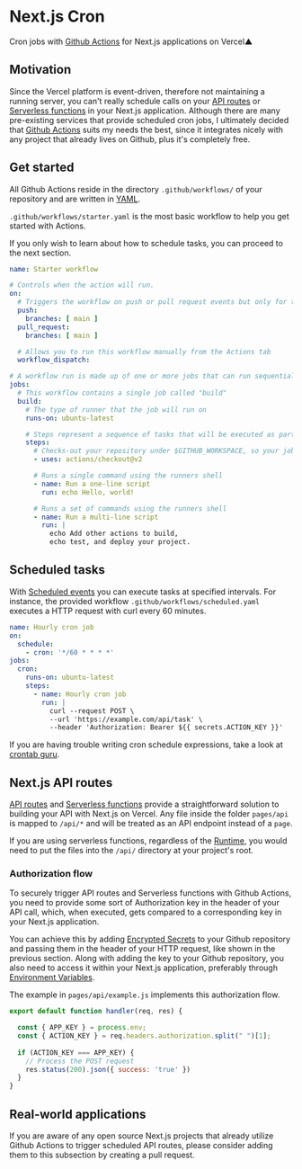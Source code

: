# Next.js Cron
Cron jobs with [Github Actions](https://github.com/features/actions) for Next.js applications on Vercel▲

## Motivation
Since the Vercel platform is event-driven, therefore not maintaining a running server, you can't really schedule calls on your [API routes](https://nextjs.org/docs/api-routes/introduction) or [Serverless functions](https://vercel.com/docs/serverless-functions/introduction) in your Next.js application.
Although there are many pre-existing services that provide scheduled cron jobs, I ultimately decided that [Github Actions](https://github.com/features/actions) suits my needs the best, since it integrates nicely with any project that already lives on Github, plus it's completely free.

## Get started
All Github Actions reside in the directory `.github/workflows/` of your repository and are written in [YAML](https://yaml.org/).

 `.github/workflows/starter.yaml` is the most basic workflow to help you get started with Actions.
 
 If you only wish to learn about how to schedule tasks, you can proceed to the next section.
```yaml
name: Starter workflow

# Controls when the action will run. 
on:
  # Triggers the workflow on push or pull request events but only for the main branch
  push:
    branches: [ main ]
  pull_request:
    branches: [ main ]

  # Allows you to run this workflow manually from the Actions tab
  workflow_dispatch:

# A workflow run is made up of one or more jobs that can run sequentially or in parallel
jobs:
  # This workflow contains a single job called "build"
  build:
    # The type of runner that the job will run on
    runs-on: ubuntu-latest

    # Steps represent a sequence of tasks that will be executed as part of the job
    steps:
      # Checks-out your repository under $GITHUB_WORKSPACE, so your job can access it
      - uses: actions/checkout@v2

      # Runs a single command using the runners shell
      - name: Run a one-line script
        run: echo Hello, world!

      # Runs a set of commands using the runners shell
      - name: Run a multi-line script
        run: |
          echo Add other actions to build,
          echo test, and deploy your project.
```
## Scheduled tasks
With [Scheduled events](https://docs.github.com/en/actions/reference/events-that-trigger-workflows#scheduled-events) you can execute tasks at specified intervals. For instance, the provided workflow `.github/workflows/scheduled.yaml` executes a HTTP request with curl every 60 minutes.

```yaml
name: Hourly cron job
on:
  schedule:
    - cron: '*/60 * * * *'
jobs:
  cron:
    runs-on: ubuntu-latest
    steps:
      - name: Hourly cron job
        run: |
          curl --request POST \
          --url 'https://example.com/api/task' \
          --header 'Authorization: Bearer ${{ secrets.ACTION_KEY }}'
```
If you are having trouble writing cron schedule expressions, take a look at [crontab guru](https://crontab.guru/).

## Next.js API routes

[API routes](https://nextjs.org/docs/api-routes/introduction) and [Serverless functions](https://vercel.com/docs/serverless-functions/introduction) provide a straightforward solution to building your API with Next.js on Vercel.
Any file inside the folder `pages/api` is mapped to `/api/*` and will be treated as an API endpoint instead of a `page`.

If you are using serverless functions, regardless of the [Runtime](https://vercel.com/docs/runtimes), you would need to put the files into the `/api/` directory at your project's root.

### Authorization flow
To securely trigger API routes and Serverless functions with Github Actions, you need to provide some sort of Authorization key in the header of your API call, which, when executed, gets compared to a corresponding key in your Next.js application.

You can achieve this by adding [Encrypted Secrets](https://docs.github.com/en/actions/reference/encrypted-secrets) to your Github repository and passing them in the header of your HTTP request, like shown in the previous section.
Along with adding the key to your Github repository, you also need to access it within your Next.js application, preferably through [Environment Variables](https://nextjs.org/docs/basic-features/environment-variables).

The example in `pages/api/example.js` implements this authorization flow.

```js
export default function handler(req, res) {

  const { APP_KEY } = process.env;
  const { ACTION_KEY } = req.headers.authorization.split(" ")[1];
  
  if (ACTION_KEY === APP_KEY) {
    // Process the POST request
    res.status(200).json({ success: 'true' })
  }
}
```

## Real-world applications
If you are aware of any open source Next.js projects that already utilize Github Actions to trigger scheduled API routes, please consider adding them to this subsection by creating a pull request.
